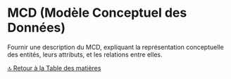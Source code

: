 # MCD (Modèle Conceptuel des Données)

Fournir une description du MCD, expliquant la représentation conceptuelle des entités, leurs attributs, et les relations entre elles.

[🔝 Retour à la Table des matières](../../README.md#table-des-matieres)
